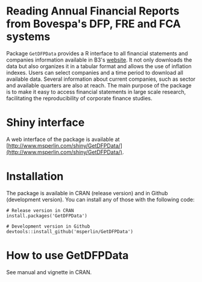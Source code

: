 # Reading Annual Financial Reports from Bovespa's DFP, FRE and FCA systems

Package `GetDFPData` provides a R interface to all financial statements and companies information available in B3's [website](http://www.bmfbovespa.com.br/). It not only downloads the data but also organizes it in a tabular format and allows the use of inflation indexes. Users can select companies and a time period to download all available data. Several information about current companies, such as sector and available quarters are also at reach. The main purpose of the package is to make it easy to access financial statements in large scale research, facilitating the reproducibility of corporate finance studies.

# Shiny interface

A web interface of the package is available at [http://www.msperlin.com/shiny/GetDFPData/](http://www.msperlin.com/shiny/GetDFPData/).

# Installation 

The package is available in CRAN (release version) and in Github (development version). You can install any of those with the following code:

```
# Release version in CRAN
install.packages('GetDFPData') 

# Development version in Github
devtools::install_github('msperlin/GetDFPData')
```

# How to use GetDFPData

See manual and vignette in CRAN.
